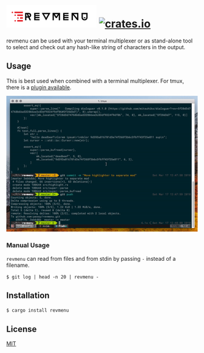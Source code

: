 # ![revmenu](assets/logo.png) [![crates.io](https://img.shields.io/crates/v/revmenu.svg)](https://crates.io/crates/revmenu)

revmenu can be used with your terminal multiplexer or as stand-alone tool to
select and check out any hash-like string of characters in the output.

## Usage

This is best used when combined with a terminal multiplexer. For tmux,
there is a [plugin available](https://github.com/passy/tmux-revmenu).

![demo gif](assets/demo.gif)

### Manual Usage

`revmenu` can read from files and from stdin by passing `-` instead of
a filename.

```
$ git log | head -n 20 | revmenu -
```

## Installation

```bash
$ cargo install revmenu
```

## License

[MIT](LICENSE)
